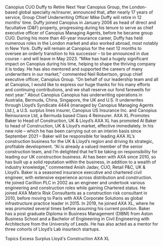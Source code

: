 Canopius CUO Duffy to Retire Next Year
Canopius Group, the London-based global specialty re/insurer, announced that, after nearly 17 years of service, Group Chief Underwriting Officer Mike Duffy will retire in 12 months’ time.
Duffy joined Canopius in January 2006 as head of direct and facultative (D&F) property, progressing during his tenure to serve as chief executive officer of Canopius Managing Agents, before he became group CUO.
During his more than 40-year insurance career, Duffy has held numerous roles in the London market and also worked abroad, most notably in New York.
Duffy will remain at Canopius for the next 12 months to oversee an orderly transition to his successor – to be announced in due course – and will leave in May 2023.
“Mike has had a hugely significant impact on Canopius during his time, helping to shape the thriving company it is today. He has also mentored and supported the careers of many underwriters in our market,” commented Neil Robertson, group chief executive officer, Canopius Group.
“On behalf of our leadership team and all at Canopius, I would like to express our huge thanks for his many efforts and continuing contributions, and we shall reserve our fond farewells for next year.”
About Canopius
Canopius has underwriting operations in Australia, Bermuda, China, Singapore, the UK and U.S. It underwrites through Lloyd’s Syndicate 4444 (managed by Canopius Managing Agents Ltd.), a U.S. surplus lines insurer, Canopius US Insurance Inc. and Canopius Reinsurance Ltd, a Bermuda based Class 4 Reinsurer.
AXA XL Promotes Baker to Head of Construction, UK & Lloyd’s
AXA XL has promoted Al Baker to head of Construction, UK & Lloyd’s market, effective immediately.
In his new role – which he has been carrying out on an interim basis since September 2021 – Baker will be responsible for leading AXA XL’s construction business for the UK & Lloyd’s region and driving its strategic, profitable development.
“Al is already a valued member of the senior construction team, and I’m delighted that he’ll be taking on responsibility for leading our UK construction business. Al has been with AXA since 2010, so has built up a solid reputation within the business, in addition to a wealth of industry knowledge,” commented Anish Jadav, CUO, Retail P&C, UK & Lloyd’s.
Baker is a seasoned insurance executive and chartered civil engineer, with extensive experience across distribution and construction. He joined Carillion PLC in 2002 as an engineer and undertook various engineering and construction roles while gaining Chartered status.
He joined AXA Matrix Risk Consultants as a construction risk consultant in 2010, before moving to Paris with AXA Corporate Solutions as global infrastructure practice leader in 2015. In 2019, he joined AXA XL, where he was promoted several times before assuming his current position.
Baker has a post graduate Diploma in Business Management (DIBM) from Aston Business School and a Bachelor of Engineering in Civil Engineering with Architecture from the University of Leeds. He has also acted as a mentor for three cohorts of Lloyd’s Lab insurtech startups.

Topics
Excess Surplus
Lloyd's
Construction
AXA XL
